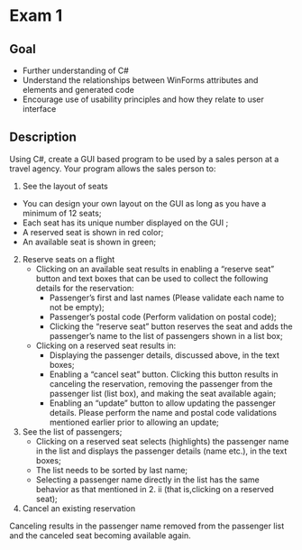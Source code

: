 # Exam 1 <br>
## Goal <br>
 - Further understanding of C#
 - Understand the relationships between WinForms attributes and elements and generated code
 - Encourage use of usability principles and how they relate to user interface
## Description <br>
Using C#, create a GUI based program to be used by a sales person at a travel agency. Your program allows the sales person to:<br>

1. See the layout of seats
 - You can design your own layout on the GUI as long as you have a minimum of 12 seats;
 - Each seat has its unique number displayed on the GUI ;
 - A reserved seat is shown in red color;
 - An available seat is shown in green;
2. Reserve seats on a flight
   - Clicking on an available seat results in enabling a “reserve seat” button and text boxes that can be used to collect the following details for the reservation:
     - Passenger’s first and last names (Please validate each name to not be empty);
     - Passenger’s postal code (Perform validation on postal code);
     - Clicking the “reserve seat” button reserves the seat and adds the passenger’s name to the list of passengers shown in a list box;
   - Clicking on a reserved seat results in:
     - Displaying the passenger details, discussed above, in the text boxes;
     - Enabling a “cancel seat” button. Clicking this button results in canceling the reservation, removing the passenger from the passenger list (list box), and making the seat available again;
     - Enabling an “update” button to allow updating the passenger details. Please perform the name and postal code validations mentioned earlier prior to allowing an update;
3. See the list of passengers;
   - Clicking on a reserved seat selects (highlights) the passenger name in the list and displays the passenger details (name etc.), in the text boxes;
   - The list needs to be sorted by last name;
   - Selecting a passenger name directly in the list has the same behavior as that mentioned in 2. ii (that is,clicking on a reserved seat);
4. Cancel an existing reservation

Canceling results in the passenger name removed from the passenger list and the canceled seat becoming available again.<br>
